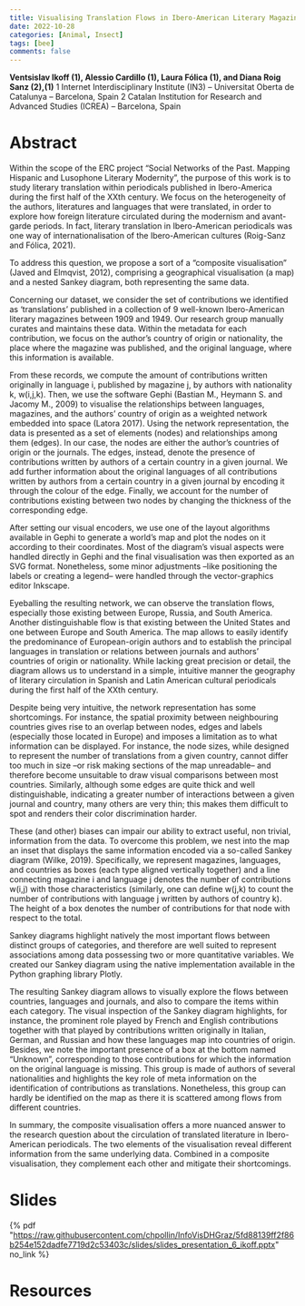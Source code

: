 ```yaml
---
title: Visualising Translation Flows in Ibero-American Literary Magazines 
date: 2022-10-28
categories: [Animal, Insect]
tags: [bee]
comments: false
---
```


**Ventsislav Ikoff (1), Alessio Cardillo (1), Laura Fólica (1), and Diana Roig Sanz (2),(1)**
1 Internet Interdisciplinary Institute (IN3) – Universitat Oberta de Catalunya – Barcelona, Spain
2 Catalan Institution for Research and Advanced Studies (ICREA) – Barcelona, Spain

# Abstract 

Within the scope of the ERC project “Social Networks of the Past. Mapping Hispanic and Lusophone Literary Modernity”, the purpose of this work is to study literary translation within periodicals published in Ibero-America during the first half of the XXth century. We focus on the heterogeneity of the authors, literatures and languages that were translated, in order to explore how foreign literature circulated during the modernism and avant-garde periods. In fact, literary translation in Ibero-American periodicals was one way of internationalisation of the Ibero-American cultures (Roig-Sanz and Fólica, 2021).

To address this question, we propose a sort of a “composite visualisation” (Javed and Elmqvist, 2012), comprising a geographical visualisation (a map) and a nested Sankey diagram, both representing the same data.

Concerning our dataset, we consider the set of contributions we identified as ‘translations’ published in a collection of 9 well-known Ibero-American literary magazines between 1909 and 1949. Our research group manually curates and maintains these data. Within the metadata for each contribution, we focus on the author’s country of origin or nationality, the place where the magazine was published, and the original language, where this information is available.

From these records, we compute the amount of contributions written originally in language i, published by magazine j, by authors with nationality k, w(i,j,k). Then, we use the software Gephi  (Bastian M., Heymann S. and Jacomy M., 2009) to visualise the relationships between languages, magazines, and the authors’ country of origin as a weighted network embedded into space (Latora 2017). Using the network representation, the data is presented as a set of elements (nodes) and relationships among them (edges). In our case, the nodes are either the author’s countries of origin or the journals. The edges, instead, denote the presence of contributions written by authors of a certain country in a given journal. We add further information about the original languages of all contributions written by authors from a certain country in a given journal by encoding it through the colour of the edge. Finally, we account for the number of contributions existing between two nodes by changing the thickness of the corresponding edge.

After setting our visual encoders, we use one of the layout algorithms available in Gephi to generate a world’s map and plot the nodes on it according to their coordinates.
Most of the diagram’s visual aspects were handled directly in Gephi and the final visualisation was then exported as an SVG format. Nonetheless, some minor adjustments –like positioning the labels or creating a legend– were handled through the vector-graphics editor Inkscape.

Eyeballing the resulting network, we can observe the translation flows, especially those existing between Europe, Russia, and South America. Another distinguishable flow is that existing between the United States and one between Europe and South America. The map allows to easily identify the predominance of European-origin authors and to establish the principal languages in translation or relations between journals and authors’ countries of origin or nationality. While lacking great precision or detail, the diagram allows us to understand in a simple, intuitive manner the geography of literary circulation in Spanish and Latin American cultural periodicals during the first half of the XXth century.

Despite being very intuitive, the network representation has some shortcomings. For instance, the spatial proximity between neighbouring countries gives rise to an overlap between nodes, edges and labels (especially those located in Europe) and imposes a limitation as to what information can be displayed. For instance, the node sizes, while designed to represent the number of translations from a given country, cannot differ too much in size –or risk making sections of the map unreadable– and therefore become unsuitable to draw visual comparisons between most countries. Similarly, although some edges are quite thick and well distinguishable, indicating a greater number of interactions between a given journal and country, many others are very thin; this makes them difficult to spot and renders their color discrimination harder.

These (and other) biases can impair our ability to extract useful, non trivial, information from the data. To overcome this problem, we nest into the map an inset that displays the same information encoded via a so-called Sankey diagram (Wilke, 2019). Specifically, we represent magazines, languages, and countries as boxes (each type aligned vertically together) and a line connecting magazine i and language j denotes the number of contributions w(i,j) with those characteristics (similarly, one can define w(j,k) to count the number of contributions with language j written by authors of country k). The height of a box denotes the number of contributions for that node with respect to the total.

Sankey diagrams highlight natively the most important flows between distinct groups of categories, and therefore are well suited to represent associations among data possessing two or more quantitative variables. We created our Sankey diagram using the native implementation available in the Python graphing library Plotly.

The resulting Sankey diagram allows to visually explore the flows between countries, languages and journals, and also to compare the items within each category. The visual inspection of the Sankey diagram highlights, for instance, the prominent role played by French and English contributions together with that played by contributions written originally in Italian, German, and Russian and how these languages map into countries of origin. Besides, we note the important presence of a box at the bottom named “Unknown”, corresponding to those contributions for which the information on the original language is missing. This group is made of authors of several nationalities and highlights the key role of meta information on the identification of contributions as translations. Nonetheless, this group can hardly be identified on the map as there it is scattered among flows from different countries.

In summary, the composite visualisation offers a more nuanced answer to the research question about the circulation of translated literature in Ibero-American periodicals. The two elements of the visualisation reveal different information from the same underlying data. Combined in a composite visualisation, they complement each other and mitigate their shortcomings.


# Slides

{% pdf "https://raw.githubusercontent.com/chpollin/InfoVisDHGraz/5fd88139ff2f86b254e152dadfe7719d2c53403c/slides/slides_presentation_6_ikoff.pptx" no_link %}

# Resources